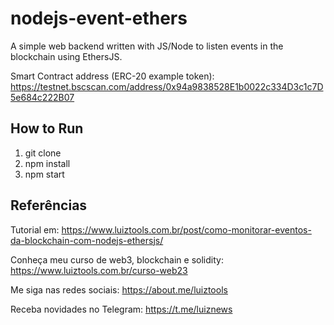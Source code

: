 # nodejs-event-ethers

A simple web backend written with JS/Node to listen events in the blockchain using EthersJS.

Smart Contract address (ERC-20 example token): https://testnet.bscscan.com/address/0x94a9838528E1b0022c334D3c1c7D5e684c222B07

## How to Run
1. git clone
2. npm install
3. npm start

## Referências

Tutorial em: https://www.luiztools.com.br/post/como-monitorar-eventos-da-blockchain-com-nodejs-ethersjs/

Conheça meu curso de web3, blockchain e solidity: https://www.luiztools.com.br/curso-web23

Me siga nas redes sociais: https://about.me/luiztools

Receba novidades no Telegram: https://t.me/luiznews